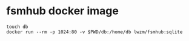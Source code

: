 # fsmhub docker image

```
touch db
docker run --rm -p 1024:80 -v $PWD/db:/home/db lwzm/fsmhub:sqlite
```
